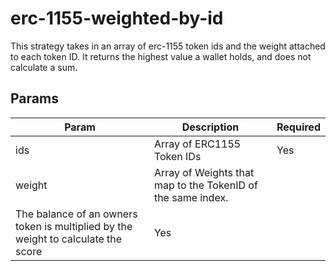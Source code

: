 # erc-1155-weighted-by-id

This strategy takes in an array of erc-1155 token ids and the weight attached to each token ID. It returns the highest value a wallet holds, and does not calculate a sum.

## Params

| Param                                                                             | Description                                                 | Required |
| --------------------------------------------------------------------------------- | ----------------------------------------------------------- | -------- |
| ids                                                                               | Array of ERC1155 Token IDs                                  | Yes      |
| weight                                                                            | Array of Weights that map to the TokenID of the same index. |
| The balance of an owners token is multiplied by the weight to calculate the score | Yes                                                         |
